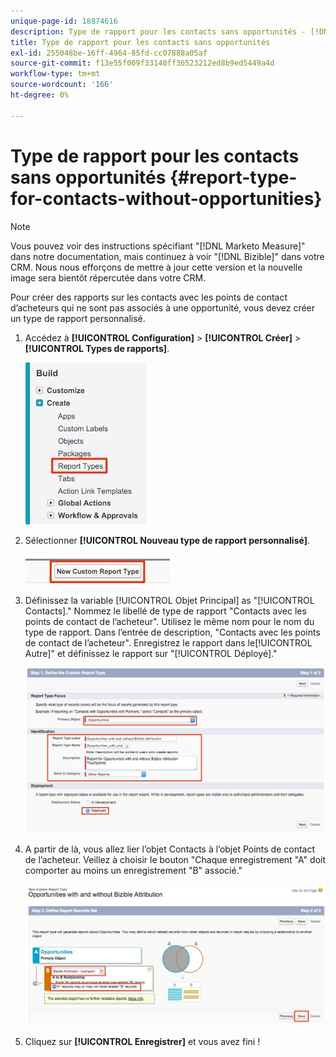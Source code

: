 ```yaml
---
unique-page-id: 18874616
description: Type de rapport pour les contacts sans opportunités - [!DNL Marketo Measure] - Documentation du produit
title: Type de rapport pour les contacts sans opportunités
exl-id: 255048be-16ff-4964-85fd-cc07888a05af
source-git-commit: f13e55f009f33140ff36523212ed8b9ed5449a4d
workflow-type: tm+mt
source-wordcount: '166'
ht-degree: 0%

---
```


# Type de rapport pour les contacts sans opportunités {#report-type-for-contacts-without-opportunities}

>[!NOTE]
>
>Vous pouvez voir des instructions spécifiant &quot;[!DNL Marketo Measure]&quot; dans notre documentation, mais continuez à voir &quot;[!DNL Bizible]&quot; dans votre CRM. Nous nous efforçons de mettre à jour cette version et la nouvelle image sera bientôt répercutée dans votre CRM.

Pour créer des rapports sur les contacts avec les points de contact d’acheteurs qui ne sont pas associés à une opportunité, vous devez créer un type de rapport personnalisé.

1. Accédez à **[!UICONTROL Configuration]** > **[!UICONTROL Créer]** > **[!UICONTROL Types de rapports]**.

   ![](assets/1.jpg)

1. Sélectionner **[!UICONTROL Nouveau type de rapport personnalisé]**.

   ![](assets/2.jpg)

1. Définissez la variable [!UICONTROL Objet Principal] as &quot;[!UICONTROL Contacts].&quot; Nommez le libellé de type de rapport &quot;Contacts avec les points de contact de l’acheteur&quot;. Utilisez le même nom pour le nom du type de rapport. Dans l’entrée de description, &quot;Contacts avec les points de contact de l’acheteur&quot;. Enregistrez le rapport dans le[!UICONTROL Autre]&quot; et définissez le rapport sur &quot;[!UICONTROL Déployé].&quot;

   ![](assets/3.jpg)

1. A partir de là, vous allez lier l’objet Contacts à l’objet Points de contact de l’acheteur. Veillez à choisir le bouton &quot;Chaque enregistrement &quot;A&quot; doit comporter au moins un enregistrement &quot;B&quot; associé.&quot;

   ![](assets/4.jpg)

1. Cliquez sur **[!UICONTROL Enregistrer]** et vous avez fini !
